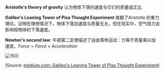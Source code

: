 
**Aristotle's theory of gravity** 认为物体下落的速度与它们的质量成正比.

**Galileo's Leaning Tower of Pisa Thought Experiment**  推翻了Aristotle 的重力理论。证明在理想情况下，物体下落加速度与质量无关。但在现实中，空气阻力会影响轻物体的下落速度。

**Newton's second law**: 牛顿第二定律描述了自由落体运动：力等于质量乘以加速度。$Force = Force \times Acceleration$

![150|](https://i.imgur.com/Ho6IGht.webp)

(Source:  [medium.com: Galileo's Leaning Tower of Pisa Thought Experiment](https://medium.com/intuitive-physics/galileos-leaning-tower-of-pisa-thought-experiment-acceleration-due-to-gravity-is-independent-of-d8c5cf5cf1d))
